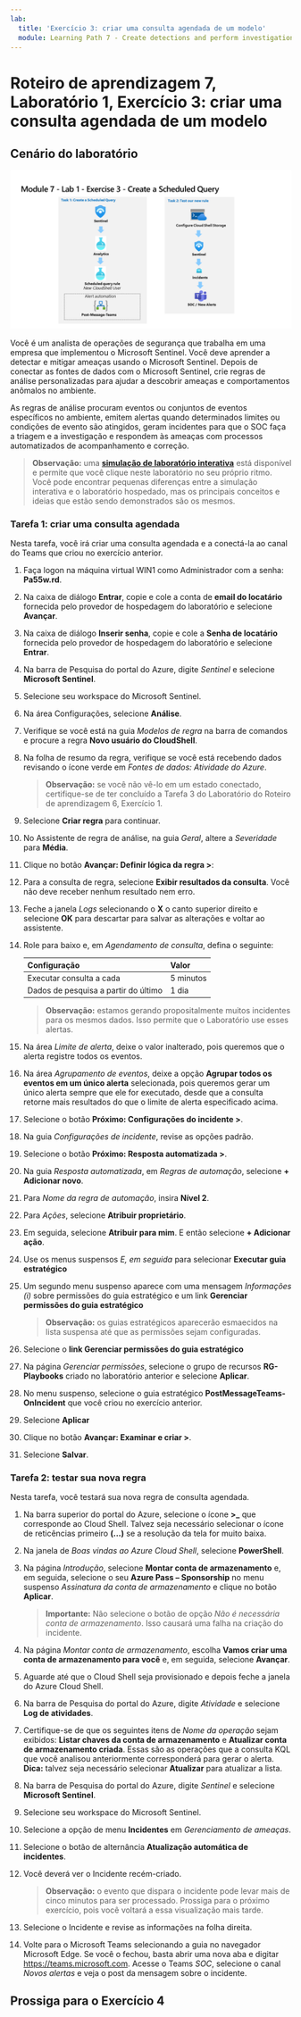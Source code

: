 ```yaml
---
lab:
  title: 'Exercício 3: criar uma consulta agendada de um modelo'
  module: Learning Path 7 - Create detections and perform investigations using Microsoft Sentinel
---
```


# Roteiro de aprendizagem 7, Laboratório 1, Exercício 3: criar uma consulta agendada de um modelo

## Cenário do laboratório

![Visão geral do laboratório.](../Media/SC-200-Lab_Diagrams_Mod7_L1_Ex3.png)

Você é um analista de operações de segurança que trabalha em uma empresa que implementou o Microsoft Sentinel. Você deve aprender a detectar e mitigar ameaças usando o Microsoft Sentinel. Depois de conectar as fontes de dados com o Microsoft Sentinel, crie regras de análise personalizadas para ajudar a descobrir ameaças e comportamentos anômalos no ambiente.

As regras de análise procuram eventos ou conjuntos de eventos específicos no ambiente, emitem alertas quando determinados limites ou condições de evento são atingidos, geram incidentes para que o SOC faça a triagem e a investigação e respondem às ameaças com processos automatizados de acompanhamento e correção.

>**Observação:** uma **[simulação de laboratório interativa](https://mslabs.cloudguides.com/guides/SC-200%20Lab%20Simulation%20-%20Create%20a%20scheduled%20query)** está disponível e permite que você clique neste laboratório no seu próprio ritmo. Você pode encontrar pequenas diferenças entre a simulação interativa e o laboratório hospedado, mas os principais conceitos e ideias que estão sendo demonstrados são os mesmos. 


### Tarefa 1: criar uma consulta agendada

Nesta tarefa, você irá criar uma consulta agendada e a conectá-la ao canal do Teams que criou no exercício anterior.

1. Faça logon na máquina virtual WIN1 como Administrador com a senha: **Pa55w.rd**.  

1. Na caixa de diálogo **Entrar**, copie e cole a conta de **email do locatário** fornecida pelo provedor de hospedagem do laboratório e selecione **Avançar**.

1. Na caixa de diálogo **Inserir senha**, copie e cole a **Senha de locatário** fornecida pelo provedor de hospedagem do laboratório e selecione **Entrar**.

1. Na barra de Pesquisa do portal do Azure, digite *Sentinel* e selecione **Microsoft Sentinel**.

1. Selecione seu workspace do Microsoft Sentinel.

1. Na área Configurações, selecione **Análise**.

1. Verifique se você está na guia *Modelos de regra* na barra de comandos e procure a regra **Novo usuário do CloudShell**.

1. Na folha de resumo da regra, verifique se você está recebendo dados revisando o ícone verde em *Fontes de dados: Atividade do Azure*.

    >**Observação:** se você não vê-lo em um estado conectado, certifique-se de ter concluído a Tarefa 3 do Laboratório do Roteiro de aprendizagem 6, Exercício 1.

1. Selecione **Criar regra** para continuar.

1. No Assistente de regra de análise, na guia *Geral*, altere a *Severidade* para **Média**.

1. Clique no botão **Avançar: Definir lógica da regra >**:

1. Para a consulta de regra, selecione **Exibir resultados da consulta**. Você não deve receber nenhum resultado nem erro.

1. Feche a janela *Logs* selecionando o **X** o canto superior direito e selecione **OK** para descartar para salvar as alterações e voltar ao assistente.

1. Role para baixo e, em *Agendamento de consulta*, defina o seguinte:

    |Configuração|Valor|
    |---|---|
    |Executar consulta a cada|5 minutos|
    |Dados de pesquisa a partir do último|1 dia|

    >**Observação:** estamos gerando propositalmente muitos incidentes para os mesmos dados. Isso permite que o Laboratório use esses alertas.

1. Na área *Limite de alerta*, deixe o valor inalterado, pois queremos que o alerta registre todos os eventos.

1. Na área *Agrupamento de eventos*, deixe a opção **Agrupar todos os eventos em um único alerta** selecionada, pois queremos gerar um único alerta sempre que ele for executado, desde que a consulta retorne mais resultados do que o limite de alerta especificado acima.

1. Selecione o botão **Próximo: Configurações do incidente >**. 

1. Na guia *Configurações de incidente*, revise as opções padrão.

1. Selecione o botão **Próximo: Resposta automatizada >**.

1. Na guia *Resposta automatizada*, em *Regras de automação*, selecione **+ Adicionar novo**.

1. Para *Nome da regra de automação*, insira **Nível 2**.

1. Para *Ações*, selecione **Atribuir proprietário**.

1. Em seguida, selecione **Atribuir para mim**. E então selecione **+ Adicionar ação**.

1. Use os menus suspensos *E, em seguida* para selecionar **Executar guia estratégico**

1. Um segundo menu suspenso aparece com uma mensagem *Informações (i)* sobre permissões do guia estratégico e um link **Gerenciar permissões do guia estratégico**

    >**Observação:** os guias estratégicos aparecerão esmaecidos na lista suspensa até que as permissões sejam configuradas.

1. Selecione o **link Gerenciar permissões do guia estratégico**

1. Na página *Gerenciar permissões*, selecione o grupo de recursos **RG-Playbooks** criado no laboratório anterior e selecione **Aplicar**.

1. No menu suspenso, selecione o guia estratégico **PostMessageTeams-OnIncident** que você criou no exercício anterior.

1. Selecione **Aplicar**

1. Clique no botão **Avançar: Examinar e criar >**.
  
1. Selecione **Salvar**.


### Tarefa 2: testar sua nova regra

Nesta tarefa, você testará sua nova regra de consulta agendada.

1. Na barra superior do portal do Azure, selecione o ícone **>_** que corresponde ao Cloud Shell. Talvez seja necessário selecionar o ícone de reticências primeiro **(...)** se a resolução da tela for muito baixa.

1. Na janela de *Boas vindas ao Azure Cloud Shell*, selecione **PowerShell**.

1. Na página *Introdução*, selecione **Montar conta de armazenamento** e, em seguida, selecione o seu **Azure Pass – Sponsorship** no menu suspenso *Assinatura da conta de armazenamento* e clique no botão **Aplicar**.

    >**Importante:** Não selecione o botão de opção *Não é necessária conta de armazenamento*. Isso causará uma falha na criação do incidente.

1. Na página *Montar conta de armazenamento*, escolha **Vamos criar uma conta de armazenamento para você** e, em seguida, selecione **Avançar**.

1. Aguarde até que o Cloud Shell seja provisionado e depois feche a janela do Azure Cloud Shell.

1. Na barra de Pesquisa do portal do Azure, digite *Atividade* e selecione **Log de atividades**.

1. Certifique-se de que os seguintes itens de *Nome da operação* sejam exibidos: **Listar chaves da conta de armazenamento** e **Atualizar conta de armazenamento criada**. Essas são as operações que a consulta KQL que você analisou anteriormente corresponderá para gerar o alerta. **Dica:** talvez seja necessário selecionar **Atualizar** para atualizar a lista.

1. Na barra de Pesquisa do portal do Azure, digite *Sentinel* e selecione **Microsoft Sentinel**.

1. Selecione seu workspace do Microsoft Sentinel.

1. Selecione a opção de menu **Incidentes** em *Gerenciamento de ameaças*.

1. Selecione o botão de alternância **Atualização automática de incidentes**.

1. Você deverá ver o Incidente recém-criado.

    >**Observação:** o evento que dispara o incidente pode levar mais de cinco minutos para ser processado. Prossiga para o próximo exercício, pois você voltará a essa visualização mais tarde.

1. Selecione o Incidente e revise as informações na folha direita.

1. Volte para o Microsoft Teams selecionando a guia no navegador Microsoft Edge. Se você o fechou, basta abrir uma nova aba e digitar <https://teams.microsoft.com>. Acesse o Teams *SOC*, selecione o canal *Novos alertas* e veja o post da mensagem sobre o incidente.


## Prossiga para o Exercício 4
